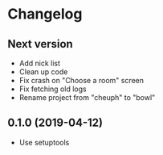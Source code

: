 # Changelog

## Next version

- Add nick list
- Clean up code
- Fix crash on "Choose a room" screen
- Fix fetching old logs
- Rename project from "cheuph" to "bowl"

## 0.1.0 (2019-04-12)

- Use setuptools
